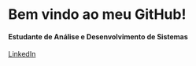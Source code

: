 <h1>Bem vindo ao meu GitHub!</h1>
<h4>Estudante de Análise e Desenvolvimento de Sistemas</h4>

<a href="https://www.linkedin.com/in/matheusgubcardoso">LinkedIn</a>
